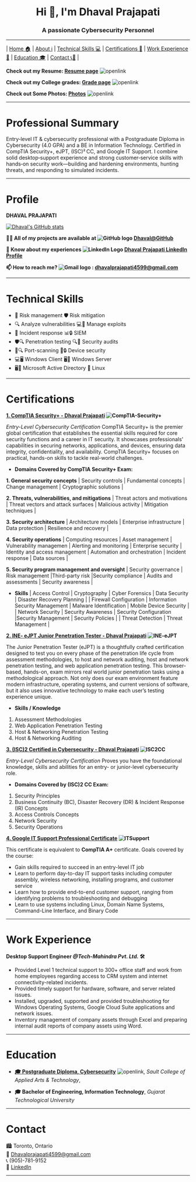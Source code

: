 <h1 align="center">Hi 👋, I'm Dhaval Prajapati</h1>
<h3 align="center">A passionate Cybersecurity Personnel</h3>

***

|  [Home 🏠](#profile)  |  [About ℹ️](#professional-summary)  |  [Technical Skills  💻](#technical-skills)  |  [Certifications 📜](#certifications)  |  [Work Experience 💼](#work-experience)  |  [Education 🎓](#education)  |  [Contact 📞📧](#contact)  |


**Check out my Resume: [Resume page](?page=resume-page)** ![openlink](assets/images/openlink.svg)

**Check out my College grades: [Grade page](?page=grades-page)** ![openlink](assets/images/openlink.svg)

**Check out Some Photos: [Photos](?page=photos-page)** ![openlink](assets/images/openlink.svg)
***
# Professional Summary
Entry‑level IT & cybersecurity professional with a Postgraduate Diploma in Cybersecurity (4.0 GPA) and a BE in Information Technology. Certified in CompTIA Security+, eJPT, (ISC)² CC, and Google IT Support. I combine solid desktop‑support experience and strong customer‑service skills with hands‑on security work—building and hardening environments, hunting threats, and responding to simulated incidents.
***
# Profile

**DHAVAL PRAJAPATI**

[![Dhaval's GitHub stats](https://github-readme-stats.vercel.app/api?username=dhavalpraj195&show=reviews,discussions_started,discussions_answered,prs_merged,prs_merged_percentages&show_icons=true&theme=cobalt)](https://github.com/anuraghazra/github-readme-stats)

**👨‍💻 All of my projects are available at  ![GitHub logo](assets/images/github.png)  [Dhaval@GitHub](https://github.com/imstrange195)**

**📄 Know about my experiences  ![LinkedIn Logo](assets/images/linkedin.png)  [Dhaval Prajapati LinkedIn Profile](https://www.linkedin.com/in/dhavalprajapati195/)**

**📫 How to reach me?  ![Gmail logo](assets/images/gmail.svg) : dhavalprajapati4599@gmail.com**
***
# Technical Skills
  
- 💼 Risk management   🛡️ Risk mitigation
- 🔍 Analyze vulnerabilities  💻🔧 Manage exploits
- 🚨 Incident response  📊🔒 SIEM
- 🛡️🔍 Penetration testing  🔍📝 Security audits
- 🚪🔍 Port-scanning  📱🔒 Device security
- 💻🖥️ Windows Client  🖥️🔧 Windows Server
- 🖥️📁 Microsoft Active Directory  🐧 Linux
***
# Certifications

**[1. CompTIA Security+ - Dhaval Prajapati](https://www.credly.com/badges/4f091209-4b9e-4e92-a50d-871351c40195) ![CompTIA-Security+](assets/images/securityplus.png)**

_Entry-Level Cybersecurity Certification_
CompTIA Security+ is the premier global certification that establishes the essential skills required for core security functions and a career in IT security. 
It showcases professionals' capabilities in securing networks, applications, and devices, ensuring data integrity, confidentiality, and availability. CompTIA Security+ focuses on practical, hands-on skills to tackle real-world challenges. 
* **Domains Covered by CompTIA Security+ Exam:**

**1. General security concepts**
| Security controls | Fundamental concepts | Change management | Cryptographic solutions |

**2. Threats, vulnerabilities, and mitigations**
| Threat actors and motivations | Threat vectors and attack surfaces | Malicious activity | Mitigation techniques |

**3. Security architecture**
| Architecture models | Enterprise infrastructure | Data protection | Resilience and recovery |

**4. Security operations** 
| Computing resources | Asset management | Vulnerability managemen | Alerting and monitoring | Enterprise security | Identity and access management | Automation and orchestration | Incident response | Data sources |

**5. Security program management and oversight**
| Security governance | Risk management |Third-party risk |Security compliance | Audits and assessments | Security awareness |

* **Skills**
| Access Control | Cryptography | Cyber Forensics | Data Security | Disaster Recovery Planning |
| Firewall Configuration | Information Security Management | Malware Identification | Mobile Device Security |
| Network Security | Security Awareness | Security Configuration |Security Management | Security Policies |
| Threat Detection | Threat Management |

**[2. INE- eJPT Junior Penetration Tester - Dhaval Prajapati](https://certs.ine.com/8d4d5886-b17f-4da7-aa74-bbdb1b8a3612#acc.EPGxVa7e) ![INE-eJPT](assets/images/eJPT_logo.png)**

The Junior Penetration Tester (eJPT) is a thoughtfully crafted certification designed to test you on every phase of the penetration life cycle from assessment methodologies, to host and network auditing, host and network penetration testing, and web application penetration testing. 
This browser-based, hands-on, exam mirrors real world junior penetration tasks using a methodological approach. Not only does our exam environment feature modern infrastructure, operating systems, and current versions of software, but it also uses innovative technology to make each user’s testing experience unique.

* **Skills / Knowledge**
1. Assessment Methodologies
2. Web Application Penetration Testing
3. Host & Networking Penetration Testing
4. Host & Networking Auditing

**[3. (ISC)2 Certified in Cybersecurity - Dhaval Prajapati](https://www.credly.com/badges/b0958515-72a0-4ca7-80dc-022be1a011bb) ![ISC2CC](assets/images/isc2cc.png)**

_Entry-Level Cybersecurity Certification_
Proves you have the foundational knowledge, skills and abilities for an entry- or junior-level cybersecurity role.
* **Domains Covered by (ISC)2 CC Exam:**
1. Security Principles
2. Business Continuity (BC), Disaster Recovery (DR) & Incident Response (IR) Concepts
3. Access Controls Concepts
4. Network Security
5. Security Operations

**[4. Google IT Support Professional Certificate](https://www.credly.com/badges/40f2f628-4446-4526-a51d-285ac23f7ae2) ![ITSupport](assets/images/itsupport.png)**

This certificate is equivalent to **CompTIA A+** certificate.
Goals covered by the course:
* Gain skills required to succeed in an entry-level IT job
* Learn to perform day-to-day IT support tasks including computer assembly, wireless networking, installing programs, and customer service
* Learn how to provide end-to-end customer support, ranging from identifying problems to troubleshooting and debugging
* Learn to use systems including Linux, Domain Name Systems, Command-Line Interface, and Binary Code
***
# Work Experience

**Desktop Support Engineer _@Tech-Mahindra Pvt. Ltd._ 🛠️**

* Provided Level 1 technical support to 300+ office staff and work from home employees regarding access to CRM system and internet connectivity-related incidents.
* Provided timely support for hardware, software, and server related issues.
* Installed, upgraded, supported and provided troubleshooting for Windows Operating Systems, Google Cloud Suite applications and network issues.
* Inventory management of company assets through Excel and preparing internal audit reports of company assets using Word.
***
# Education

* [**🎓 Postgraduate Diploma, Cybersecurity**](?page=grades-page) ![openlink](assets/images/openlink.svg), 
_Sault College of Applied Arts & Technology_, 

* **🎓 Bachelor of Engineering, Information Technology**,
_Gujarat Technological University_
***
# Contact

🏙️ Toronto, Ontario  
📧 Dhavalprajapati4599@gmail.com  
📞 (905)-781-9152  
🔗 [LinkedIn](linkedin.com/in/dhavalprajapati195)
***
